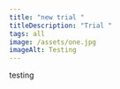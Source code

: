```yaml
---
title: "new trial "
titleDescription: "Trial "
tags: all
image: /assets/one.jpg
imageAlt: Testing
---
```

testing
